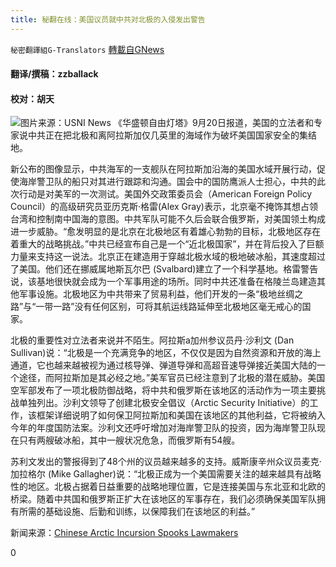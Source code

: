 ```yaml
---
title: 秘翻在线：美国议员就中共对北极的入侵发出警告
---
```

`秘密翻譯組G-Translators` [轉載自GNews](https://gnews.org/zh-hans/1545479/)

#### 翻译/撰稿：zzballack

#### 校对：胡天
![](https://assets.gnews.org/wp-content/uploads/2021/09/image-270.png)图片来源：USNI News
《华盛顿自由灯塔》9月20日报道，美国的立法者和专家说中共正在把北极和离阿拉斯加仅几英里的海域作为破坏美国国家安全的集结地。

新公布的图像显示，中共海军的一支舰队在阿拉斯加沿海的美国水域开展行动，促使海岸警卫队的船只对其进行跟踪和沟通。国会中的国防鹰派人士担心，中共的此次行动是对美军的一次测试。美国外交政策委员会（American Foreign Policy Council）的高级研究员亚历克斯·格雷(Alex Gray)表示，北京毫不掩饰其想占领台湾和控制南中国海的意图。中共军队可能不久后会联合俄罗斯，对美国领土构成进一步威胁。“愈发明显的是北京在北极地区有着雄心勃勃的目标，北极地区存在着重大的战略挑战。”中共已经宣布自己是一个“近北极国家”，并在背后投入了巨额力量来支持这一说法。北京正在建造用于穿越北极水域的极地破冰船，其速度超过了美国。他们还在挪威属地斯瓦尔巴 (Svalbard)建立了一个科学基地。格雷警告说，该基地很快就会成为一个军事用途的场所。同时中共还准备在格陵兰岛建造其他军事设施。北极地区为中共带来了贸易利益，他们开发的一条“极地丝绸之路”与“一带一路”没有任何区别，可将其航运线路延伸至北极地区毫无戒心的国家。

北极的重要性对立法者来说并不陌生。阿拉斯a加州参议员丹·沙利文 (Dan Sullivan)说：“北极是一个充满竞争的地区，不仅仅是因为自然资源和开放的海上通道，它也越来越被视为通过核导弹、弹道导弹和高超音速导弹接近美国大陆的一个途径，而阿拉斯加是其必经之地。”美军官员已经注意到了北极的潜在威胁。美国空军部发布了一项北极防御战略，将中共和俄罗斯在该地区的活动作为一项主要挑战单独列出。沙利文领导了创建北极安全倡议（Arctic Security Initiative）的工作，该框架详细说明了如何保卫阿拉斯加和美国在该地区的其他利益，它将被纳入今年的年度国防法案。沙利文还呼吁增加对海岸警卫队的投资，因为海岸警卫队现在只有两艘破冰船，其中一艘状况危急，而俄罗斯有54艘。

苏利文发出的警报得到了48个州的议员越来越多的支持。威斯康辛州众议员麦克·加拉格尔 (Mike Gallagher)说：“北极正成为一个美国需要关注的越来越具有战略性的地区。北极占据着日益重要的战略地理位置，它是连接美国与东北亚和北欧的桥梁。随着中共国和俄罗斯正扩大在该地区的军事存在，我们必须确保美国军队拥有所需的基础设施、后勤和训练，以保障我们在该地区的利益。”

新闻来源：[Chinese Arctic Incursion Spooks Lawmakers](https://freebeacon.com/national-security/chinese-arctic-incursion-spooks-lawmakers/)

0
